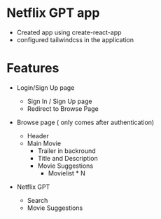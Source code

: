# Netflix GPT app

- Created app using create-react-app
- configured tailwindcss in the application

# Features

- Login/Sign Up page
  - Sign In / Sign Up page
  - Redirect to Browse Page
- Browse page ( only comes after authentication)

  - Header
  - Main Movie
    - Trailer in backround
    - Title and Description
    - Movie Suggestions
      - Movielist \* N

- Netflix GPT
  - Search
  - Movie Suggestions
